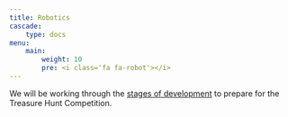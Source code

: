 ```yaml
---
title: Robotics
cascade:
    type: docs
menu:
    main:
        weight: 10
        pre: <i class='fa fa-robot'></i>
---
```

We will be working through the [stages of development](https://education.vex.com/stemlabs/exp/treasure-hunt) to prepare for the Treasure Hunt Competition.
